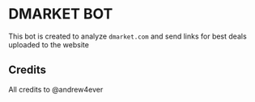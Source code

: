 # DMARKET BOT
This bot is created to analyze `dmarket.com` and send links for best deals uploaded to the website

## Credits
All credits to @andrew4ever
